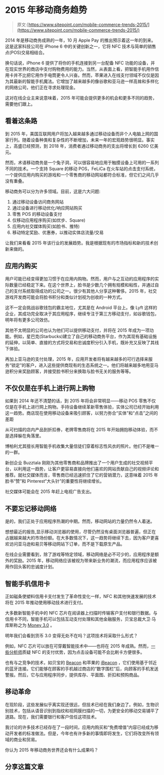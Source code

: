 # 2015 年移动商务趋势

> 原文:[https://www.sitepoint.com/mobile-commerce-trends-2015/](https://www.sitepoint.com/mobile-commerce-trends-2015/)

2014 年是移动商务成熟的一年，10 月 Apple Pay 的推出预示着这一年的到来。这是这家科技公司在 iPhone 6 中的关键创新之一，它将 NFC 技术与简单的销售点(POS)交易相结合。

换句话说，iPhone 6 提供了将你的手机连接到另一台配备 NFC 功能的设备，并在现实世界的商店中支付购物费用的能力。当然，从表面上看，把智能手机用作信用卡并不比把它用作手电筒更令人兴奋。然而，苹果进入在线支付领域不仅仅是因为其最新的智能手机魔法。它增加了越来越多的像谷歌和亚马逊一样高耸和多样化的网络公司，他们正在寻求处理现金。

这对在线企业主来说意味着，2015 年可能会提供更多的机会和更多不同的趋势，需要他们跟上。

## 看着这条路

到 2015 年，美国互联网用户将加入越来越多通过移动设备而非个人电脑上网的国家行列。随着设备种类和复杂性的不断增加，未来一年的宏观趋势很明显。事实上，高盛已经预测，到 2018 年，消费者通过移动商务的支出将增长到 6260 亿美元。

然而，术语移动商务是一个兔子洞，可以很容易地应用于触摸设备上可用的一系列不同的技术。一个支持 Square 的移动 POS，FeLiCa 在火车站的点击支付系统，一个提供应用内购买的游戏和一个零售商的移动网站都符合标准，但它们之间几乎没有重叠。

移动商务可以分为许多领域。目前，这是六大问题:

1.  通过移动设备访问商务网站
2.  通过设备进行移动优化/响应网站购买
3.  零售 POS 的移动设备支付
4.  仅移动应用程序购买(如优步、Square)
5.  应用内社交媒体购买(如脸书、推特)
6.  移动特定奖励、优惠券，以推动实体店流量/交易

让我们来看看 2015 年该行业的发展趋势。我是根据现有的市场指标和新的技术创新来做的。

## 应用内购买

用户可能已经变得更加习惯于在应用内购物。然而，用户与之互动的应用程序的实际数量已经稳定下来。在这个世界上，脸书是少数几个拥有规模和粘性，并通过自己的支付系统取得成功的公司之一。很少有其他人分享这种奢侈。2015 年，社交游戏开发商可能会将脸书积分和类似计划视为创收的一种方式。

这不一定会挑战谷歌钱包的霸主地位，尤其是在 Android 平台上。像 Lyft 这样的企业，其成功完全取决于其应用程序，继续专注于第三方移动支付，如谷歌钱包，明年将有更多公司效仿。

其他不太明显的公司也认为他们可以提供移动支付，并将在 2015 年成为一项功能。例如，星巴克(Starbucks)建立了自己的移动商务平台，作为其现有基础设施的延伸，以简单、直接的方式将交易和忠诚度积分引入手机，既补充又反映了其线下体验。

再加上亚马逊的支付处理，2015 年，应用开发者将有越来越多的可行选择来服务“锁定”的客户，进入这些提供商现有的生态系统之一。他们将越来越多地用亚马逊积分来奖励顾客，并接受脸书积分来换取与脸书无关的服务等等。

## 不仅仅是在手机上进行网上购物

如果到 2014 年还不清楚的话，到 2015 年将会非常明显——移动 POS 零售不仅仅是在手机上进行网上购物。手持设备继续革新零售体验，实体公司已经开始利用这一趋势。商店现在使用移动设备来吸引顾客，以努力弥合“实体”和“点击”之间的差距

从可扫描的店内产品到折扣券，老牌零售商将在 2015 年开始拥抱移动体验，而不是选择躲在角落里。

博柏利尤其擅长用智能手机收集大量信徒们穿着标志性风衣的照片。他们不是唯一的一群。

新创企业 Buzztala 刚刚为其他零售商和品牌推出了一个用户生成的社交视频平台，以利用这一趋势，让客户更容易直接向他们喜欢的网站贡献自己的视频评论和推荐。就社交媒体而言，零售商已经迅速抓住了它的营销潜力，这意味着 2015 年脸书“赞”和 Pinterest“大头针”的重要性将继续增长。

社交媒体可能会在 2015 年赶上电视广告支出。

## 不要忘记移动网络

是的，我们正处于应用程序热潮的中期。然而，移动网站的力量仍然令人着迷。

想想最近的报告,显示移动浏览器的使用，尽管仍然没有桌面浏览器普遍，但正在占据越来越大的市场份额。在大多数情况下，这一趋势将继续下去，因为客户更喜欢访问亚马逊和易贝等移动网站下订单，而不是下载原生产品。

在线企业需要看到，除了游戏等特定领域，移动网络是必不可少的，应用程序是额外的奖励。2015 年，移动网络应该被视为带来新业务的潮流，而应用程序应该被用作回头客的忠诚度计划。

## 智能手机信用卡

正如磁条使塑料信用卡支付发生了革命性变化一样，NFC 和其他快速发展的技术将在 2015 年推动使用移动技术进行支付。

大多数新智能手机中的 NFC 芯片在阅读器上扫描时传输客户支付和银行数据。与信用卡不同，智能手机可以包括互动支付处理和其他金融服务，贝宝总裁大卫·马库斯称之为 [Money 3.0](http://readwrite.com/2014/01/24/david-marcus-paypal-money-readwritemix-recap) 。

明年我们会看到货币 3.0 变得无处不在吗？这项技术将采取什么形式？

例如，NFC 芯片可以放在可穿戴智能技术中——也将在 2015 年成熟。然而，[一些分析师](http://qz.com/10572/why-consumers-cant-be-bothered-to-adopt-mobile-wallets/)质疑 NFC 的支付优势，因为点击设备可能不会比刷卡方便很多。

也有与之竞争的技术，如贝宝的 [Beacon](https://www.paypal.com/webapps/mpp/beacon) 和苹果的 [iBeacon](https://developer.apple.com/ibeacon/) ，它们使用基于邻近的蓝牙连接。它们能够在顾客的手机越过商店的“数字围栏”后，向顾客的手机发送警报。然后，它与应用程序同步，提供库存、平面图、折扣和预购商品。

## 移动革命

在现阶段，这些发展似乎离实现还很远，但技术已经在我们身边了。例如，生物识别技术，包括从语音识别到指纹和视网膜扫描的一切，为更安全的移动交易铺平了道路。现在，我们需要银行和客户信任这项技术。

我讨论的许多技术已经存在了一段时间，应用内购买和“免费增值”内容已经成为移动开发者的标准做法。但是，今年也有许多新的事情即将发生，它们将改变所有领域的商业和贸易。

你认为 2015 年移动商务世界还会有什么成果吗？

## 分享这篇文章